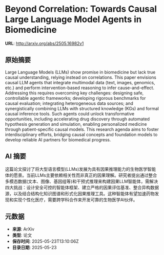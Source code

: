 # Beyond Correlation: Towards Causal Large Language Model Agents in Biomedicine

**URL**: http://arxiv.org/abs/2505.16982v1

## 原始摘要

Large Language Models (LLMs) show promise in biomedicine but lack true causal
understanding, relying instead on correlations. This paper envisions causal LLM
agents that integrate multimodal data (text, images, genomics, etc.) and
perform intervention-based reasoning to infer cause-and-effect. Addressing this
requires overcoming key challenges: designing safe, controllable agentic
frameworks; developing rigorous benchmarks for causal evaluation; integrating
heterogeneous data sources; and synergistically combining LLMs with structured
knowledge (KGs) and formal causal inference tools. Such agents could unlock
transformative opportunities, including accelerating drug discovery through
automated hypothesis generation and simulation, enabling personalized medicine
through patient-specific causal models. This research agenda aims to foster
interdisciplinary efforts, bridging causal concepts and foundation models to
develop reliable AI partners for biomedical progress.


## AI 摘要

这篇论文探讨了将大型语言模型(LLMs)发展为具有因果推理能力的生物医学智能体的愿景。当前LLMs主要依赖相关性而非真正的因果理解。研究者提出通过整合多模态数据(文本、图像、基因组等)和干预式推理来构建因果LLM智能体，需解决四大挑战：设计安全可控的智能体框架、建立严格的因果评估基准、整合异构数据源，以及结合结构化知识图谱和形式化因果推理工具。这种智能体有望加速药物发现和实现个性化医疗，需要跨学科合作来开发可靠的生物医学AI伙伴。

## 元数据

- **来源**: ArXiv
- **类型**: 论文
- **保存时间**: 2025-05-23T13:10:06Z
- **目录日期**: 2025-05-23
